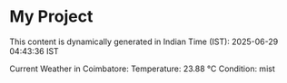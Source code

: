 # My Project

This content is dynamically generated in Indian Time (IST): 2025-06-29 04:43:36 IST


Current Weather in Coimbatore:
Temperature: 23.88 °C
Condition: mist
